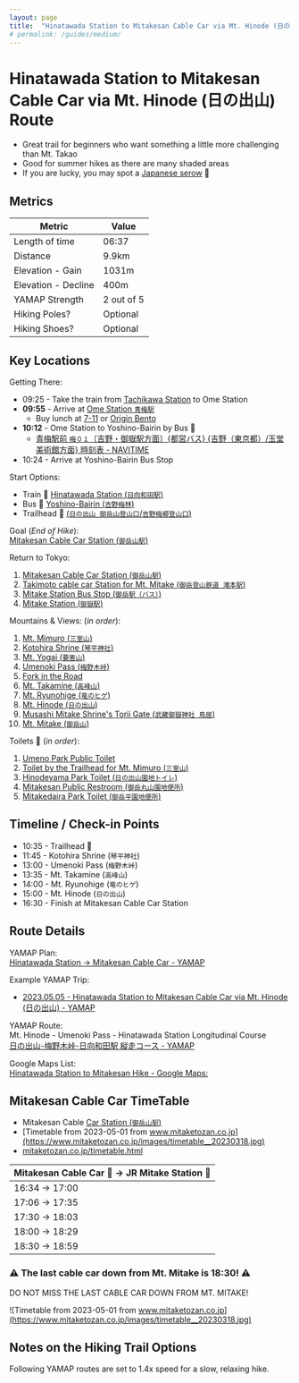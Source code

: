 ```yaml
---
layout: page
title:  "Hinatawada Station to Mitakesan Cable Car via Mt. Hinode (日の出山) Route"
# permalink: /guides/medium/
---
```


# Hinatawada Station to Mitakesan Cable Car via Mt. Hinode (日の出山) Route
* Great trail for beginners who want something a little more challenging than Mt. Takao
* Good for summer hikes as there are many shaded areas
* If you are lucky, you may spot a [Japanese serow](https://en.wikipedia.org/wiki/Japanese_serow) 🦌

## Metrics

| Metric              | Value      |
| ------------------- | ---------- |
| Length of time      | 06:37      |
| Distance            | 9.9km      |
| Elevation - Gain    | 1031m      |
| Elevation - Decline | 400m       |
| YAMAP Strength      | 2 out of 5 |
| Hiking Poles?       | Optional   |
| Hiking Shoes?       | Optional   |

## Key Locations
Getting There:
* 09:25 - Take the train from [Tachikawa Station](https://goo.gl/maps/ahTHBtaAz83m62LE9) to Ome Station
* **09:55** - Arrive at [Ome Station `青梅駅`](https://goo.gl/maps/ybqDVsbAiSBhnpyT6)
  * Buy lunch at [7-11](https://goo.gl/maps/9txtDyhHaVFajn719) or [Origin Bento](https://goo.gl/maps/7zyHUgvDRyso3vRq7)
* **10:12** - Ome Station to Yoshino-Bairin by Bus 🚌
  * [青梅駅前 `梅０１`〔吉野・御嶽駅方面〕{都営バス} {吉野（東京都）/玉堂美術館方面} 時刻表 - NAVITIME](https://www.navitime.co.jp/diagram/bus/00016563/00004191/1/?year=2023&month=05&day=05&segment=1)
* 10:24 - Arrive at Yoshino-Bairin Bus Stop

Start Options:
* Train 🚉 [Hinatawada Station (`日向和田駅`)](https://goo.gl/maps/ULv12ZWtcutLFZLc7)
* Bus 🚌 [Yoshino-Bairin (`吉野梅林`)](https://goo.gl/maps/C8DyabhWTZdZZ3f96)
* Trailhead 🥾 [(`日の出山 御岳山登山口`/`吉野梅郷登山口`)](https://goo.gl/maps/ivZNp39duM6zDenn9)

Goal (_End of Hike_):  
[Mitakesan Cable Car Station (`御岳山駅`)](https://goo.gl/maps/W7baocnkbqSZ1iDZ7)

Return to Tokyo:  
1. [Mitakesan Cable Car Station (`御岳山駅`)](https://goo.gl/maps/W7baocnkbqSZ1iDZ7)
1. [Takimoto cable car Station for Mt. Mitake (`御岳登山鉄道 滝本駅`)](https://goo.gl/maps/4zphaC29SdhVR2it9)
1. [Mitake Station Bus Stop (`御岳駅（バス）`)](https://goo.gl/maps/TF7zTatB9f8Skd937)
1. [Mitake Station (`御嶽駅`)](https://goo.gl/maps/DMhiun282BQ1sZGS9)

Mountains & Views: (_in order_):
1. [Mt. Mimuro (`三室山`)](https://goo.gl/maps/QaXLo7QQbqqPNjEF6)
1. [Kotohira Shrine (`琴平神社`)](https://goo.gl/maps/Wq46y5Xrh5aFAnrA8)
1. [Mt. Yogai (`要害山`)](https://goo.gl/maps/vMwWRodvgmKufL4U9)
1. [Umenoki Pass (`梅野木峠`)](https://goo.gl/maps/YHgarXZk3xF5eeHx7)
1. [Fork in the Road](https://goo.gl/maps/Vjbf861mWZU9HKSM7)
1. [Mt. Takamine (`高峰山`)](https://goo.gl/maps/2sEXB7YLxGNLNidc9)
1. [Mt. Ryunohige (`竜のヒゲ`)](https://goo.gl/maps/XS5H5eWTA7oRg2U17)
1. [Mt. Hinode (`日の出山`)](https://goo.gl/maps/HcM9K3b7XTGBVeee7)
1. [Musashi Mitake Shrine's Torii Gate (`武藏御嶽神社 鳥居`)](https://goo.gl/maps/U6rGPipAh3TLE15F6)
1. [Mt. Mitake (`御岳山`)](https://goo.gl/maps/ppSjZLYbn3FqC115A)

Toilets 🚽 (_in order_):
1. [Umeno Park Public Toilet](https://goo.gl/maps/9FeoZK4XTtAZw1eF6)
1. [Toilet by the Trailhead for Mt. Mimuro (`三室山`)](https://goo.gl/maps/tjkTTLp1wjAjzL4WA)
1. [Hinodeyama Park Toilet (`日の出山園地トイレ`)](https://goo.gl/maps/NFjvPqZLtNyQMWoe7)
1. [Mitakesan Public Restroom (`御岳丸山園地便所`)](https://goo.gl/maps/Pdy81hDH8jQYzF3D8)
1. [Mitakedaira Park Toilet (`御岳平園地便所`)](https://goo.gl/maps/3VjMgPAaUBXJC9da6)

## Timeline / Check-in Points
* 10:35 - Trailhead 🥾
* 11:45 - Kotohira Shrine (`琴平神社`)
* 13:00 - Umenoki Pass (`梅野木峠`)
* 13:35 - Mt. Takamine (`高峰山`)
* 14:00 - Mt. Ryunohige (`竜のヒゲ`)
* 15:00 - Mt. Hinode (`日の出山`)
* 16:30 - Finish at Mitakesan Cable Car Station

## Route Details
YAMAP Plan:  
[Hinatawada Station -> Mitakesan Cable Car - YAMAP](https://yamap.com/plans/code/GRLwFtW60TK04NY-nLeTZLeymIrU7qWER8WWBxkgJNhrvEKkKXXsCKbmncLQ2_2rMoI)

Example YAMAP Trip:  
* [2023.05.05 - Hinatawada Station to Mitakesan Cable Car via Mt. Hinode (日の出山) - YAMAP](https://yamap.com/activities/24113052)

YAMAP Route:  
Mt. Hinode - Umenoki Pass - Hinatawada Station Longitudinal Course  
[日の出山-梅野木峠-日向和田駅 縦走コース - YAMAP](https://yamap.com/model-courses/15926)

Google Maps List:  
[Hinatawada Station to Mitakesan Hike - Google Maps:](https://goo.gl/maps/faGvA5BdW2gki31bA)

## Mitakesan Cable Car TimeTable
* Mitakesan Cable [Car Station (`御岳山駅`)](https://goo.gl/maps/W7baocnkbqSZ1iDZ7)
* [Timetable from 2023-05-01 from www.mitaketozan.co.jp](https://www.mitaketozan.co.jp/images/timetable__20230318.jpg)
* [mitaketozan.co.jp/timetable.html](https://www.mitaketozan.co.jp/timetable.html)

| Mitakesan Cable Car 🚠 -> JR Mitake Station 🚉 |
| -------------------------------------------- |
| 16:34 -> 17:00                               |
| 17:06 -> 17:35                               |
| 17:30 -> 18:03                               |
| 18:00 -> 18:29                               |
| 18:30 -> 18:59                               |

### ⚠️ The last cable car down from Mt. Mitake is 18:30! ⚠️
DO NOT MISS THE LAST CABLE CAR DOWN FROM MT. MITAKE!

![Timetable from 2023-05-01 from www.mitaketozan.co.jp](https://www.mitaketozan.co.jp/images/timetable__20230318.jpg)

## Notes on the Hiking Trail Options
Following YAMAP routes are set to 1.4x speed for a slow, relaxing hike.
